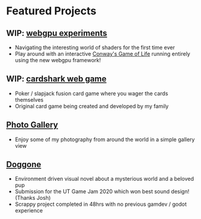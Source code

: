 # Featured Projects

## WIP: [webgpu experiments](https://danielmarkjones.com/webgpu/tutorial.html)
* Navigating the interesting world of shaders for the first time ever
* Play around with an interactive [Conway's Game of Life](https://danielmarkjones.com/webgpu/tutorial.html) running entirely using the new webgpu framework!

## WIP: [cardshark web game](https://danielmarkjones.com/cardshark)
* Poker / slapjack fusion card game where you wager the cards themselves
* Original card game being created and developed by my family

## [Photo Gallery](https://danielmarkjones.com/photos)
* Enjoy some of my photography from around the world in a simple gallery view

## [Doggone](https://dangertimmy.itch.io/doggone)
* Environment driven visual novel about a mysterious world and a beloved pup
* Submission for the UT Game Jam 2020 which won best sound design! (Thanks Josh)
* Scrappy project completed in 48hrs with no previous gamdev / godot experience  

